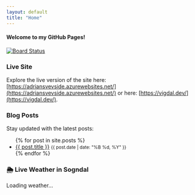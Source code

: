 ```yaml
---
layout: default
title: "Home"
---
```


#### Welcome to my GitHub Pages!

[![Board Status](https://dev.azure.com/adhvi/3093fd49-6d98-446c-b7ea-d0dcd7eda40d/114477e7-bf49-4fd4-bfdf-494c5ba0b07c/_apis/work/boardbadge/2ef32e82-faee-4544-8345-31d6f01e5fa2)](https://dev.azure.com/adhvi/3093fd49-6d98-446c-b7ea-d0dcd7eda40d/_boards/board/t/114477e7-bf49-4fd4-bfdf-494c5ba0b07c/Microsoft.RequirementCategory)

### Live Site

Explore the live version of the site here: [https://adriansvevside.azurewebsites.net/](https://adriansvevside.azurewebsites.net/) or here: [https://vigdal.dev/](https://vigdal.dev/).

### Blog Posts

Stay updated with the latest posts:

<ul>
  {% for post in site.posts %}
    <li>
      <a href="{{ post.url }}">{{ post.title }}</a>
      <small>{{ post.date | date: "%B %d, %Y" }}</small>
    </li>
  {% endfor %}
</ul>

### 🌦 Live Weather in Sogndal

<div id="weather">Loading weather...</div>

<!-- ## ⚽ Upcoming FC Barcelona Matches

<div id="barca-matches">Loading matches...</div> -->

<script>
  // 🌦 Fetch Weather from Yr.no for Sogndal
  fetch("https://api.met.no/weatherapi/locationforecast/2.0/compact?lat=61.2296&lon=7.1015", {
    headers: { "User-Agent": "AdriansVevside/1.0" }
  })
  .then(response => response.json())
  .then(data => {
    const weatherElement = document.getElementById("weather");
    if (data && data.properties && data.properties.timeseries && data.properties.timeseries.length > 0) {
      const details = data.properties.timeseries[0].data.instant.details;
      const temperature = details.air_temperature;
      const windSpeed = details.wind_speed;
      const precipitation = data.properties.timeseries[0].data.next_1_hours?.details?.precipitation_amount || 0;
      weatherElement.innerHTML = `🌡️ Temperature: ${temperature}°C<br>💨 Wind Speed: ${windSpeed} m/s<br>🌧️ Precipitation (next hour): ${precipitation} mm`;
    } else {
      weatherElement.innerHTML = "Weather data is currently unavailable.";
    }
  })
  .catch(error => {
    console.error("Error fetching weather data:", error);
    document.getElementById("weather").innerHTML = "Error loading weather.";
  });
</script>